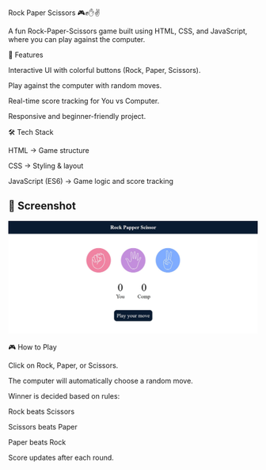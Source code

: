 Rock Paper Scissors 🎮✊✋✌️

A fun Rock-Paper-Scissors game built using HTML, CSS, and JavaScript, where you can play against the computer.

🚀 Features

Interactive UI with colorful buttons (Rock, Paper, Scissors).

Play against the computer with random moves.

Real-time score tracking for You vs Computer.

Responsive and beginner-friendly project.

🛠️ Tech Stack

HTML → Game structure

CSS → Styling & layout

JavaScript (ES6) → Game logic and score tracking

## 📸 Screenshot
![Game Screenshot](./images/rock-papper-scissor.jpg)


🎮 How to Play

Click on Rock, Paper, or Scissors.

The computer will automatically choose a random move.

Winner is decided based on rules:

Rock beats Scissors

Scissors beats Paper

Paper beats Rock

Score updates after each round.
